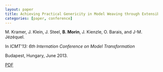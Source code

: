 ```yaml
---
layout: paper
title: Achieving Practical Genericity in Model Weaving through Extensibility
categories: [paper, conference]
---
```

M. Kramer, J. Klein, J. Steel, **B. Morin**, J. Kienzle, O. Barais, and J-M. Jézéquel.

In _ICMT'13: 6th Internation Conference on Model Transformation_

Budapest, Hungary, June 2013.

[PDF](https://docs.google.com/file/d/0B8COpPaPIDHYVS1sZnlEVnN1aTg/edit?usp=sharing)